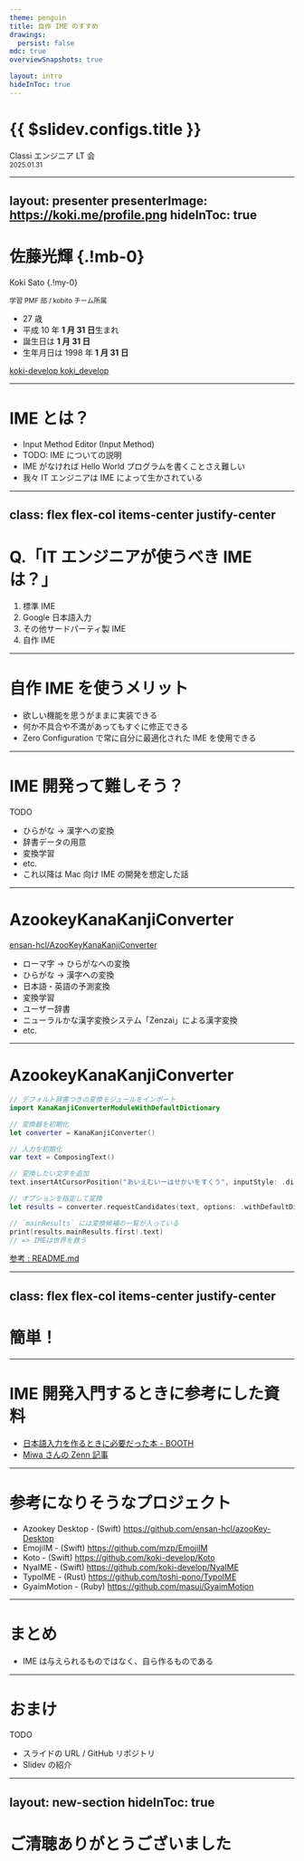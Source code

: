 ```yaml
---
theme: penguin
title: 自作 IME のすすめ
drawings:
  persist: false
mdc: true
overviewSnapshots: true

layout: intro
hideInToc: true
---
```


# {{ $slidev.configs.title }}

Classi エンジニア LT 会  
<small>2025.01.31</small>

---
layout: presenter
presenterImage: https://koki.me/profile.png
hideInToc: true
---

# 佐藤光輝 {.!mb-0}

Koki Sato {.!my-0}

<p class="!mt-1 text-gray-500">
<small>学習 PMF 部 / kobito チーム所属</small>
</p>

- 27 歳
- 平成 10 年 **1 月 31 日**生まれ
- 誕生日は **1 月 31 日**
- 生年月日は 1998 年 **1 月 31 日**

<div class="flex flex-col gap-2 mt-4">
<span>
<a href="https://github.com/koki-develop" target="_blank" rel="noopener">
  <carbon:logo-github /> koki-develop
</a>
</span>
<span>
<a href="https://x.com/koki_develop" target="_blank" rel="noopener">
  <carbon:logo-x /> koki_develop
</a>
</span>
</div>

---

# IME とは？

- Input Method Editor (Input Method)
- TODO: IME についての説明
- IME がなければ Hello World プログラムを書くことさえ難しい
- 我々 IT エンジニアは IME によって生かされている

---
class: flex flex-col items-center justify-center
---

<h1 class="question" v-click="0">
Q.「IT エンジニアが使うべき IME は？」
</h1>

<div class="flex flex-col items-center">

<ol>
  <li class="option w-fit" v-click="2">標準 IME</li>
  <li class="option w-fit" v-click="2">Google 日本語入力</li>
  <li class="option w-fit" v-click="2">その他サードパーティ製 IME</li>
  <li class="option w-fit font-bold !text-4xl" v-click="3" v-mark="{ at: 3, type: 'underline', color: 'red' }">自作 IME</li>
</ol>

</div>

<style>
h1.question {
    @apply text-center absolute whitespace-nowrap transition-all duration-300;
}
h1.question.slidev-vclick-current {
    @apply top-1/3 left-1/2 -translate-y-1/2 -translate-x-1/2 text-4xl !mb-0;
}
h1.question.slidev-vclick-prior {
    @apply -top-1/4 left-1/2 -translate-y-1/2 -translate-x-1/2 text-2xl;
}
li.option.slidev-vclick-prior {
  @apply opacity-50;
}
</style>

---

# 自作 IME を使うメリット

- 欲しい機能を思うがままに実装できる
- 何か不具合や不満があってもすぐに修正できる
- Zero Configuration で常に自分に最適化された IME を使用できる

---

# IME 開発って難しそう？

TODO

- ひらがな → 漢字への変換
- 辞書データの用意
- 変換学習
- etc.
- これ以降は Mac 向け IME の開発を想定した話

---

<h1 class="!mb-2">AzookeyKanaKanjiConverter</h1>

<div class="flex items-center gap-2 !mb-6">
  <a class="!text-base" href="https://github.com/ensan-hcl/AzooKeyKanaKanjiConverter" target="_blank" rel="noopener">
    <carbon-logo-github />
    ensan-hcl/AzooKeyKanaKanjiConverter
  </a>
</div>

- ローマ字 → ひらがなへの変換
- ひらがな → 漢字への変換
- 日本語・英語の予測変換
- 変換学習
- ユーザー辞書
- ニューラルかな漢字変換システム「Zenzai」による漢字変換
- etc.

---

# AzookeyKanaKanjiConverter

```swift {*|1,2|4,5|7,8,10,11|13,14,16,17,18|*}{}
// デフォルト辞書つきの変換モジュールをインポート
import KanaKanjiConverterModuleWithDefaultDictionary

// 変換器を初期化
let converter = KanaKanjiConverter()

// 入力を初期化
var text = ComposingText()

// 変換したい文字を追加
text.insertAtCursorPosition("あいえむいーはせかいをすくう", inputStyle: .direct)

// オプションを指定して変換
let results = converter.requestCandidates(text, options: .withDefaultDictionary(/* ... */))

// `mainResults` には変換候補の一覧が入っている
print(results.mainResults.first!.text)
// => IMEは世界を救う
```

<div class="flex justify-end">
<a class="!text-base" href="https://github.com/ensan-hcl/AzooKeyKanaKanjiConverter#readme" target="_blank" rel="noopener">
  参考 : README.md
</a>
</div>

---
class: flex flex-col items-center justify-center
---

# 簡単！

---

# IME 開発入門するときに参考にした資料

- [日本語入力を作るときに必要だった本 - BOOTH](https://booth.pm/ja/items/809262)
- [Miwa さんの Zenn 記事](https://zenn.dev/en3_hcl)

---

# 参考になりそうなプロジェクト

- Azookey Desktop - (Swift) https://github.com/ensan-hcl/azooKey-Desktop
- EmojiIM - (Swift) https://github.com/mzp/EmojiIM
- Koto - (Swift) https://github.com/koki-develop/Koto
- NyaIME - (Swift) https://github.com/koki-develop/NyaIME
- TypoIME - (Rust) https://github.com/toshi-pono/TypoIME
- GyaimMotion - (Ruby) https://github.com/masui/GyaimMotion

---

# まとめ

- IME は与えられるものではなく、自ら作るものである

---

# おまけ

TODO

- スライドの URL / GitHub リポジトリ
- Slidev の紹介

---
layout: new-section
hideInToc: true
---

# ご清聴ありがとうございました
